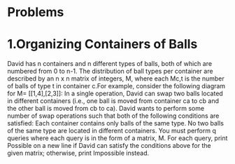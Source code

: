 # Problems
<codes>

# 1.Organizing Containers of Balls
David has n containers and n different types of balls, both of which are numbered from 0 to n-1. The distribution of ball types per container are described by an n x n matrix of integers, M, where each Mc,t is the number of balls of type t in container c.For example, consider the following diagram for M= [[1,4],[2,3]]:
In a single operation, David can swap two balls located in different containers (i.e., one ball is moved from container ca to cb and the other ball is moved from cb to ca).
David wants to perform some number of swap operations such that both of the following conditions are satisfied:
Each container contains only balls of the same type.
No two balls of the same type are located in different containers.
You must perform q queries where each query is in the form of a matrix, M. For each query, print Possible on a new line if David can satisfy the conditions above for the given matrix; otherwise, print Impossible instead.
